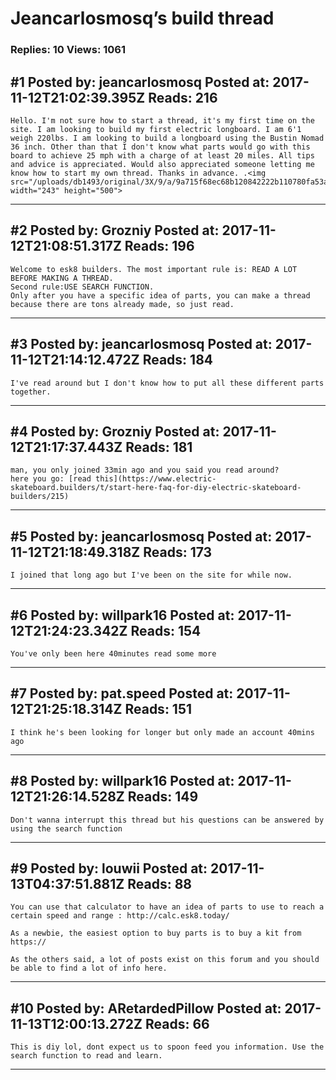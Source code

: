 # Jeancarlosmosq&rsquo;s build thread

### Replies: 10 Views: 1061

## \#1 Posted by: jeancarlosmosq Posted at: 2017-11-12T21:02:39.395Z Reads: 216

```
Hello. I'm not sure how to start a thread, it's my first time on the site. I am looking to build my first electric longboard. I am 6'1 weigh 220lbs. I am looking to build a longboard using the Bustin Nomad 36 inch. Other than that I don't know what parts would go with this board to achieve 25 mph with a charge of at least 20 miles. All tips and advice is appreciated. Would also appreciated someone letting me know how to start my own thread. Thanks in advance. .<img src="/uploads/db1493/original/3X/9/a/9a715f68ec68b120842222b110780fa53a83dca9.jpg" width="243" height="500">
```

---
## \#2 Posted by: Grozniy Posted at: 2017-11-12T21:08:51.317Z Reads: 196

```
Welcome to esk8 builders. The most important rule is: READ A LOT BEFORE MAKING A THREAD.
Second rule:USE SEARCH FUNCTION.
Only after you have a specific idea of parts, you can make a thread because there are tons already made, so just read.
```

---
## \#3 Posted by: jeancarlosmosq Posted at: 2017-11-12T21:14:12.472Z Reads: 184

```
I've read around but I don't know how to put all these different parts together.
```

---
## \#4 Posted by: Grozniy Posted at: 2017-11-12T21:17:37.443Z Reads: 181

```
man, you only joined 33min ago and you said you read around?
here you go: [read this](https://www.electric-skateboard.builders/t/start-here-faq-for-diy-electric-skateboard-builders/215)
```

---
## \#5 Posted by: jeancarlosmosq Posted at: 2017-11-12T21:18:49.318Z Reads: 173

```
I joined that long ago but I've been on the site for while now.
```

---
## \#6 Posted by: willpark16 Posted at: 2017-11-12T21:24:23.342Z Reads: 154

```
You've only been here 40minutes read some more
```

---
## \#7 Posted by: pat.speed Posted at: 2017-11-12T21:25:18.314Z Reads: 151

```
I think he's been looking for longer but only made an account 40mins ago
```

---
## \#8 Posted by: willpark16 Posted at: 2017-11-12T21:26:14.528Z Reads: 149

```
Don't wanna interrupt this thread but his questions can be answered by using the search function
```

---
## \#9 Posted by: louwii Posted at: 2017-11-13T04:37:51.881Z Reads: 88

```
You can use that calculator to have an idea of parts to use to reach a certain speed and range : http://calc.esk8.today/

As a newbie, the easiest option to buy parts is to buy a kit from https://

As the others said, a lot of posts exist on this forum and you should be able to find a lot of info here.
```

---
## \#10 Posted by: ARetardedPillow Posted at: 2017-11-13T12:00:13.272Z Reads: 66

```
This is diy lol, dont expect us to spoon feed you information. Use the search function to read and learn.
```

---
